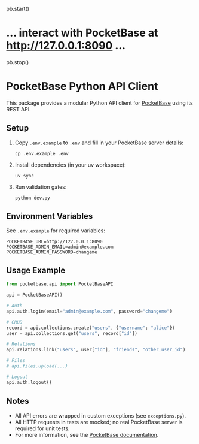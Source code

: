pb.start()
# ... interact with PocketBase at http://127.0.0.1:8090 ...
pb.stop()

# PocketBase Python API Client

This package provides a modular Python API client for [PocketBase](https://pocketbase.io/) using its REST API.

## Setup

1. Copy `.env.example` to `.env` and fill in your PocketBase server details:

    `cp .env.example .env`

2. Install dependencies (in your uv workspace):

    `uv sync`

3. Run validation gates:

    `python dev.py`

## Environment Variables

See `.env.example` for required variables:

    POCKETBASE_URL=http://127.0.0.1:8090
    POCKETBASE_ADMIN_EMAIL=admin@example.com
    POCKETBASE_ADMIN_PASSWORD=changeme

## Usage Example

```python
from pocketbase.api import PocketBaseAPI

api = PocketBaseAPI()

# Auth
api.auth.login(email="admin@example.com", password="changeme")

# CRUD
record = api.collections.create("users", {"username": "alice"})
user = api.collections.get("users", record["id"])

# Relations
api.relations.link("users", user["id"], "friends", "other_user_id")

# Files
# api.files.upload(...)

# Logout
api.auth.logout()
```

## Notes
- All API errors are wrapped in custom exceptions (see `exceptions.py`).
- All HTTP requests in tests are mocked; no real PocketBase server is required for unit tests.
- For more information, see the [PocketBase documentation](https://pocketbase.io/docs/).
